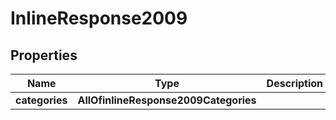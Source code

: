 # InlineResponse2009

## Properties
Name | Type | Description | Notes
------------ | ------------- | ------------- | -------------
**categories** | **AllOfinlineResponse2009Categories** |  | 
